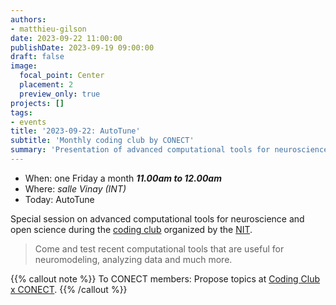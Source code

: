```yaml
---
authors:
- matthieu-gilson
date: 2023-09-22 11:00:00
publishDate: 2023-09-19 09:00:00
draft: false
image:
  focal_point: Center
  placement: 2
  preview_only: true
projects: []
tags:
- events
title: '2023-09-22: AutoTune'
subtitle: 'Monthly coding club by CONECT'
summary: 'Presentation of advanced computational tools for neuroscience and open science'
---
```


* When: one Friday a month ***11.00am to 12.00am*** 
* Where: _salle Vinay (INT)_
* Today: AutoTune

Special session on advanced computational tools for neuroscience and open science during the [coding club](https://framateam.org/int-marseille/channels/coding-club) organized by the [NIT](https://www.int.univ-amu.fr/plateformes/nit).

> Come and test recent computational tools that are useful for neuromodeling, analyzing data and much more.

{{% callout note %}}
To CONECT members: Propose topics at [Coding Club x CONECT](https://amubox.univ-amu.fr/f/1359219652).
{{% /callout %}}
